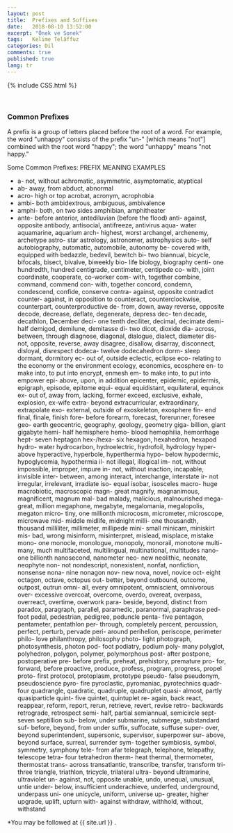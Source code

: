 ```yaml
---
layout: post
title:  Prefixes and Suffixes
date:   2018-08-10 13:52:00
excerpt: "Önek ve Sonek"
tags:   Kelime Telâffuz
categories: Dil
comments: true
published: true
lang: tr
---
```


{% include CSS.html %}

<br>

###  Common Prefixes
 
 A prefix is a group of letters placed before the root of a word. For example, the word "unhappy" consists of the prefix "un-" [which means "not"] combined with the root word "happy"; the word "unhappy" means "not happy."
 
 Some Common Prefixes:
PREFIX	MEANING	EXAMPLES
- a-	not, without	achromatic, asymmetric, asymptomatic, atyptical
- ab-	away, from	abduct, abnormal
- acro-	high or top	acrobat, acronym, acrophobia
- ambi-	both	ambidextrous, ambiguous, ambivalence
- amphi-	both, on two sides	amphibian, amphitheater
- ante-	before	anterior, antediluvian (before the flood)
anti-	against, opposite	antibody, antisocial, antifreeze, antivirus
aqua-	water	aquamarine, aquarium
arch-	highest, worst	archangel, archenemy, archetype
astro-	star	astrology, astronomer, astrophysics
auto-	self	autobiography, automatic, automobile, autonomy
be-	covered with, equipped with	bedazzle, bedevil, bewitch
bi-	two	biannual, bicycle, bifocals, bisect, bivalve, biweekly
bio-	life	biology, biography
centi-	one hundredth, hundred	centigrade, centimeter, centipede
co-	with, joint	coordinate, cooperate, co-worker
com-	with, together	combine, command, commend
con-	with, together	concord, condemn, condescend, confide, conserve
contra-	against, opposite	contradict
counter-	against, in opposition to	counteract, counterclockwise, counterpart, counterproductive
de-	from, down, away reverse, opposite	decode, decrease, deflate, degenerate, depress
dec-	ten	decade, decathlon, December
deci-	one tenth	deciliter, decimal, decimate
demi-	half	demigod, demilune, demitasse
di-	two	dicot, dioxide
dia-	across, between, through	diagnose, diagonal, dialogue, dialect, diameter
dis-	not, opposite, reverse, away	disagree, disallow, disarray, disconnect, disloyal, disrespect
dodeca-	twelve	dodecahedron
dorm-	sleep	dormant, dormitory
ec-	out of, outside	eclectic, eclipse
eco-	relating to the economy or the environment	ecology, economics, ecosphere
en-	to make into, to put into	encrypt, enmesh
em-	to make into, to put into	empower
epi-	above, upon, in addition	epicenter, epidemic, epidermis, epigraph, episode, epitome
equi-	equal	equidistant, equilateral, equinox
ex-	out of, away from, lacking, former	exceed, exclusive, exhale, explosion, ex-wife
extra-	beyond	extracurricular, extraordinary, extrapolate
exo-	external, outside of	exoskeleton, exosphere
fin-	end	final, finale, finish
fore-	before	forearm, forecast, forerunner, foresee
geo-	earth	geocentric, geography, geology, geometry
giga-	billion, giant	gigabyte
hemi-	half	hemisphere
hemo-	blood	hemophilia, hemorrhage
hept-	seven	heptagon
hex-/hexa-	six	hexagon, hexahedron, hexapod
hydro-	water	hydrocarbon, hydroelectric, hydrofoil, hydrology
hyper-	above	hyperactive, hyperbole, hyperthermia
hypo-	below	hypodermic, hypoglycemia, hypothermia
il-	not	illegal, illogical
im-	not, without	impossible, improper, impure
in-	not, without	inaction, incapable, invisible
inter-	between, among	interact, interchange, interstate
ir-	not	irregular, irrelevant, irradiate
iso-	equal	isobar, isosceles
macro-	huge	macrobiotic, macroscopic
magn-	great	magnify, magnanimous, magnificent, magnum
mal-	bad	malady, malicious, malnourished
mega-	great, million	megaphone, megabyte, megalomania, megalopolis, megaton
micro-	tiny, one millionth	microcosm, micrometer, microscope, microwave
mid-	middle	midlife, midnight
milli-	one thousandth, thousand	milliliter, millimeter, millipede
mini-	small	minicam, miniskirt
mis-	bad, wrong	misinform, misinterpret, mislead, misplace, mistake
mono-	one	monocle, monologue, monopoly, monorail, monotone
multi-	many, much	multifaceted, multilingual, multinational, multitudes
nano-	one billionth	nanosecond, nanometer
neo-	new	neolithic, neonate, neophyte
non-	not	nondescript, nonexistent, nonfat, nonfiction, nonsense
nona-	nine	nonagon
nov-	new	nova, novel, novice
oct-	eight	octagon, octave, octopus
out-	better, beyond	outbound, outcome, outpost, outrun
omni-	all, every	omnipotent, omniscient, omnivorous
over-	excessive	overcoat, overcome, overdo, overeat, overpass, overreact, overtime, overwork
para-	beside, beyond, distinct from	paradox, paragraph, parallel, paramedic, paranormal, paraphrase
ped-	foot	pedal, pedestrian, pedigree, peduncle
penta-	five	pentagon, pentameter, pentathlon
per-	through, completely	percent, percussion, perfect, perturb, pervade
peri-	around	perihelion, periscope, perimeter
philo-	love	philanthropy, philosophy
photo-	light	photograph, photosynthesis, photon
pod-	foot	podiatry, podium
poly-	many	polyglot, polyhedron, polygon, polymer, polymorphous
post-	after	postpone, postoperative
pre-	before	prefix, preheat, prehistory, premature
pro-	for, forward, before	proactive, produce, profess, program, progress, propel
proto-	first	protocol, protoplasm, prototype
pseudo-	false	pseudonym, pseudoscience
pyro-	fire	pyroclastic, pyromaniac, pyrotechnics
quadr-	four	quadrangle, quadratic, quadruple, quadruplet
quasi-	almost, partly	quasiparticle
quint-	five	quintet, quintuplet
re-	again, back	react, reappear, reform, report, rerun, retrieve, revert, revise
retro-	backwards	retrograde, retrospect
semi-	half, partial	semiannual, semicircle
sept-	seven	septillion
sub-	below, under	submarine, submerge, substandard
suf-	before, beyond, from under	suffix, suffocate, suffuse
super-	over, beyond	superintendent, supersonic, supervisor, superpower
sur-	above, beyond	surface, surreal, surrender
sym-	together	symbiosis, symbol, symmetry, symphony
tele-	from afar	telegraph, telephone, telepathy, telescope
tetra-	four	tetrahedron
therm-	heat	thermal, thermometer, thermostat
trans-	across	transatlantic, transcribe, transfer, transform
tri-	three	triangle, triathlon, tricycle, trilateral
ultra-	beyond	ultramarine, ultraviolet
un-	against, not, opposite	unable, undo, unequal, unusual, untie
under-	below, insufficient	underachieve, underfed, underground, underpass
uni-	one	unicycle, uniform, universe
up-	greater, higher	upgrade, uplift, upturn
with-	against	withdraw, withhold, without, withstand
 
 
 *You may be followed at {{ site.url }} .

<style>
img {
 display: block;
}

img.wrap {
 max-width: 50%;
 margin: 30px 0px;
}

img.align-left {
 float: left;
 margin-right: 30px;
}

img.align-right {
 float: right;
 margin-left: 30px;
}

.clearfix:after {
  content: "";
  display: table;
  clear: both;
}


.function_words {
    margin: 0;
    padding: .3rem;
    background-color: #eee;
    font: 1rem 'Fira Sans', sans-serif;
    display: block;
    color: #00aacd;
    text-align: left
    float: left;
    margin-right: 30px;
}

.function_words1 > p {
    margin: .5rem;
    padding: .3rem;
    font-size: 0.9rem;
}
.function_words2 > p {
    margin: 0;
    padding: .3rem;
    font-size: 0.9rem;text-align: left
    float: left;
    margin-right: 30px;
}
</style>
 
